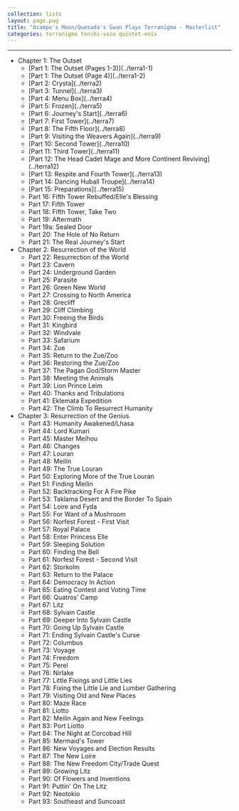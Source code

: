 ```yaml
---
collection: lists
layout: page.pug
title: "Ocampo's Moon/Quesada's Swan Plays Terranigma - Masterlist"
categories: terranigma tenchi-sozo quintet-enix
---
```


---
<ul class="section-wrapper">
	<li><span class="section-no">Chapter 1: The Outset</span>
		<ul class="masterlink-wrapper">
			<li>[Part 1: The Outset (Pages 1-3)](../terra1-1)</li>
			<li>[Part 1: The Outset (Page 4)](../terra1-2)</li>
			<li>[Part 2: Crysta](../terra2)</li>
			<li>[Part 3: Tunnel](../terra3)</li>
			<li>[Part 4: Menu Box](../terra4)</li>
			<li>[Part 5: Frozen](../terra5)</li>
			<li>[Part 6: Journey's Start](../terra6)</li>
			<li>[Part 7: First Tower](../terra7)</li>
			<li>[Part 8: The Fifth Floor](../terra8)</li>
			<li>[Part 9: Visiting the Weavers Again](../terra9)</li>
			<li>[Part 10: Second Tower](../terra10)</li>
			<li>[Part 11: Third Tower](../terra11)</li>
			<li>[Part 12: The Head Cadet Mage and More Continent Reviving](../terra12)</li>
			<li>[Part 13: Respite and Fourth Tower](../terra13)</li>
			<li>[Part 14: Dancing Huball Troupe](../terra14)</li>
			<li>[Part 15: Preparations](../terra15)</li>
			<li>Part 16: Fifth Tower Rebuffed/Elle's Blessing</li>
			<li>Part 17: Fifth Tower</li>
			<li>Part 18: Fifth Tower, Take Two</li>
			<li>Part 19: Aftermath</li>
			<li>Part 19a: Sealed Door</li>
			<li>Part 20: The Hole of No Return</li>
			<li>Part 21: The Real Journey's Start</li>
		</ul>
	</li>
	<li><span class="section-no">Chapter 2: Resurrection of the World</span>
		<ul class="masterlink-wrapper">
			<li>Part 22: Resurrection of the World</li>
			<li>Part 23: Cavern</li>
			<li>Part 24: Underground Garden</li>
			<li>Part 25: Parasite</li>
			<li>Part 26: Green New World</li>
			<li>Part 27: Crossing to North America</li>
			<li>Part 28: Grecliff</li>
			<li>Part 29: Cliff Climbing</li>
			<li>Part 30: Freeing the Birds</li>
			<li>Part 31: Kingbird</li>
			<li>Part 32: Windvale</li>
			<li>Part 33: Safarium</li>
			<li>Part 34: Zue</li>
			<li>Part 35: Return to the Zue/Zoo</li>
			<li>Part 36: Restoring the Zue/Zoo</li>
			<li>Part 37: The Pagan God/Storm Master</li>
			<li>Part 38: Meeting the Animals</li>
			<li>Part 39: Lion Prince Leim</li>
			<li>Part 40: Thanks and Tribulations</li>
			<li>Part 41: Eklemata Expedition</li>
			<li>Part 42: The Climb To Resurrect Humanity</li>
		</ul>
	</li>
	<li><span class="section-no">Chapter 3: Resurrection of the Genius</span>
		<ul class="masterlink-wrapper">
			<li>Part 43: Humanity Awakened/Lhasa</li>
			<li>Part 44: Lord Kumari</li>
			<li>Part 45: Master Meihou</li>
			<li>Part 46: Changes</li>
			<li>Part 47: Louran</li>
			<li>Part 48: Meilin</li>
			<li>Part 49: The True Louran</li>
			<li>Part 50: Exploring More of the True Louran</li>
			<li>Part 51: Finding Meilin</li>
			<li>Part 52: Backtracking For A Fire Pike</li>
			<li>Part 53: Taklama Desert and the Border To Spain</li>
			<li>Part 54: Loire and Fyda</li>
			<li>Part 55: For Want of a Mushroom</li>
			<li>Part 56: Norfest Forest - First Visit</li>
			<li>Part 57: Royal Palace</li>
			<li>Part 58: Enter Princess Elle</li>
			<li>Part 59: Sleeping Solution</li>
			<li>Part 60: Finding the Bell</li>
			<li>Part 61: Norfest Forest - Second Visit</li>
			<li>Part 62: Storkolm</li>
			<li>Part 63: Return to the Palace</li>
			<li>Part 64: Democracy In Action</li>
			<li>Part 65: Eating Contest and Voting Time</li>
			<li>Part 66: Quatros' Camp</li>
			<li>Part 67: Litz</li>
			<li>Part 68: Sylvain Castle</li>
			<li>Part 69: Deeper Into Sylvain Castle</li>
			<li>Part 70: Going Up Sylvain Castle</li>
			<li>Part 71: Ending Sylvain Castle's Curse</li>
			<li>Part 72: Columbus</li>
			<li>Part 73: Voyage</li>
			<li>Part 74: Freedom</li>
			<li>Part 75: Perel</li>
			<li>Part 76: Nirlake</li>
			<li>Part 77: Little Fixings and Little Lies</li>
			<li>Part 78: Fixing the Little Lie and Lumber Gathering</li>
			<li>Part 79: Visiting Old and New Places</li>
			<li>Part 80: Maze Race</li>
			<li>Part 81: Liotto</li>
			<li>Part 82: Meilin Again and New Feelings</li>
			<li>Part 83: Port Liotto</li>
			<li>Part 84: The Night at Corcobad Hill</li>
			<li>Part 85: Mermaid's Tower</li>
			<li>Part 86: New Voyages and Election Results</li>
			<li>Part 87: The New Loire</li>
			<li>Part 88: The New Freedom City/Trade Quest</li>
			<li>Part 89: Growing Litz</li>
			<li>Part 90: Of Flowers and Inventions</li>
			<li>Part 91: Puttin' On The Litz</li>
			<li>Part 92: Neotokio</li>
			<li>Part 93: Southeast and Suncoast</li>
			<!--<li>Part 94: Missed Screenshots and Mini-Stopovers</li>
			<li>Part 95: The South Pole</li>
			<li>Part 96: Starting Great Lake Cavern</li>
			<li>Part 97: Great Lake Cavern</li>
			<li>Part 98: Enter Will the Pilot</li>
			<li>Part 99: Yunkou</li>
			<li>Part 100: Dragoon Castle Rebuffed/Fyda's Nightmare</li>
			<li>Part 101: Entering Dragoon Castle</li>
			<li>Part 102: Metal Gear Dragoon</li>
			<li>Part 103: Imprisoned Again</li>
			<li>Part 104: Dungeon Rescue</li>
			<li>Part 105: Dragoon Castle - East Wing</li>
			<li>Part 106: Dragoon Castle - West Wing</li>
			<li>Part 107: Escape From Dragoon Castle</li>
			<li>Part 108: Family Reunion</li>
			<li>Part 109: Expanding Loire Further/Kingbird Revisited</li>
			<li>Part 110: Loire Beloved</li>
			<li>Part 111: Full Flower Freedom</li>
			<li>Part 112: Flight</li>
			<li>Part 113: Astarica</li>
			<li>Part 114: Flying Again</li>
			<li>Part 115: Mosque</li>
			<li>Part 116: New Apartment</li>
			<li>Part 117: Beruga's Castle</li>
			<li>Part 118: Resurrection of the Genius</li>
			<li>Part 119: Eternal Rest?</li>
			<li>Part 120: Starstones</li>
			<li>Part 121: Checking Up</li>
			<li>Part 122: Nirlake Destroyed</li>
			<li>Part 123: Nirlake Restored and Renovated</li>
			<li>Part 124: Airplane Plans</li>
			<li>Part 125: Airsrock Starstone</li>
			<li>Part 126: Suncoast Upgraded</li>
			<li>Part 127: Chicken Races</li>
			<li>Part 128: Leim's Ex-Starstone</li>
			<li>Part 129: Astarica Redux</li>
			<li>Part 130: Finding the Fifth Starstone</li>
			<li>Part 131: Sewer Scavenging</li>-->
		</ul>
	</li>
</ul>